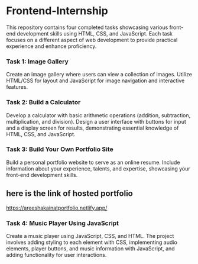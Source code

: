 # Frontend-Internship

This repository contains four completed tasks showcasing various front-end development skills using HTML, CSS, and JavaScript. Each task focuses on a different aspect of web development to provide practical experience and enhance proficiency.

### Task 1: Image Gallery
Create an image gallery where users can view a collection of images. Utilize HTML/CSS for layout and JavaScript for image navigation and interactive features.

### Task 2: Build a Calculator
Develop a calculator with basic arithmetic operations (addition, subtraction, multiplication, and division). Design a user interface with buttons for input and a display screen for results, demonstrating essential knowledge of HTML, CSS, and JavaScript.

### Task 3: Build Your Own Portfolio Site
Build a personal portfolio website to serve as an online resume. Include information about your experience, talents, and expertise, showcasing your front-end development skills.
## here is the link of hosted portfolio
https://areeshakainatportfolio.netlify.app/

### Task 4: Music Player Using JavaScript
Create a music player using JavaScript, CSS, and HTML. The project involves adding styling to each element with CSS, implementing audio elements, player buttons, and music information with JavaScript, and adding functionality for user interactions.
